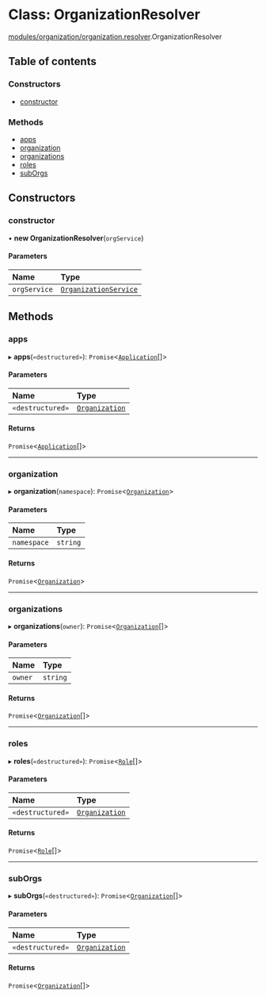 # Class: OrganizationResolver

[modules/organization/organization.resolver](../modules/modules_organization_organization_resolver.md).OrganizationResolver

## Table of contents

### Constructors

- [constructor](modules_organization_organization_resolver.OrganizationResolver.md#constructor)

### Methods

- [apps](modules_organization_organization_resolver.OrganizationResolver.md#apps)
- [organization](modules_organization_organization_resolver.OrganizationResolver.md#organization)
- [organizations](modules_organization_organization_resolver.OrganizationResolver.md#organizations)
- [roles](modules_organization_organization_resolver.OrganizationResolver.md#roles)
- [subOrgs](modules_organization_organization_resolver.OrganizationResolver.md#suborgs)

## Constructors

### constructor

• **new OrganizationResolver**(`orgService`)

#### Parameters

| Name | Type |
| :------ | :------ |
| `orgService` | [`OrganizationService`](modules_organization_organization_service.OrganizationService.md) |

## Methods

### apps

▸ **apps**(`«destructured»`): `Promise`<[`Application`](modules_application_application_entity.Application.md)[]\>

#### Parameters

| Name | Type |
| :------ | :------ |
| `«destructured»` | [`Organization`](modules_organization_organization_entity.Organization.md) |

#### Returns

`Promise`<[`Application`](modules_application_application_entity.Application.md)[]\>

___

### organization

▸ **organization**(`namespace`): `Promise`<[`Organization`](modules_organization_organization_entity.Organization.md)\>

#### Parameters

| Name | Type |
| :------ | :------ |
| `namespace` | `string` |

#### Returns

`Promise`<[`Organization`](modules_organization_organization_entity.Organization.md)\>

___

### organizations

▸ **organizations**(`owner`): `Promise`<[`Organization`](modules_organization_organization_entity.Organization.md)[]\>

#### Parameters

| Name | Type |
| :------ | :------ |
| `owner` | `string` |

#### Returns

`Promise`<[`Organization`](modules_organization_organization_entity.Organization.md)[]\>

___

### roles

▸ **roles**(`«destructured»`): `Promise`<[`Role`](modules_role_role_entity.Role.md)[]\>

#### Parameters

| Name | Type |
| :------ | :------ |
| `«destructured»` | [`Organization`](modules_organization_organization_entity.Organization.md) |

#### Returns

`Promise`<[`Role`](modules_role_role_entity.Role.md)[]\>

___

### subOrgs

▸ **subOrgs**(`«destructured»`): `Promise`<[`Organization`](modules_organization_organization_entity.Organization.md)[]\>

#### Parameters

| Name | Type |
| :------ | :------ |
| `«destructured»` | [`Organization`](modules_organization_organization_entity.Organization.md) |

#### Returns

`Promise`<[`Organization`](modules_organization_organization_entity.Organization.md)[]\>
